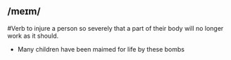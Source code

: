 ## /meɪm/
#Verb
to injure a person so severely that a part of their body will no longer work as it should.

- Many children have been maimed for life by these bombs

